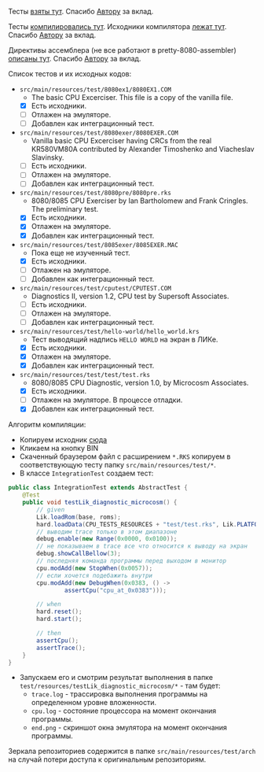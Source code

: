 Тесты [взяты тут](https://github.com/begoon/i8080-core). 
Спасибо [Автору](https://github.com/begoon) за вклад. 

Тесты [компилировались тут](https://svofski.github.io/pretty-8080-assembler). 
Исходники компилятора [лежат тут](https://github.com/svofski/pretty-8080-assembler). 
Спасибо [Автору](https://github.com/svofski) за вклад.

Директивы ассемблера (не все работают в pretty-8080-assembler) 
[описаны тут](https://pasmo.speccy.org/pasmodoc.html). 
Спасибо [Автору](mailto:julian.notfound@gmail.com) за вклад.

Список тестов и их исходных кодов:
- `src/main/resources/test/8080ex1/8080EX1.COM`
  * The basic CPU Excerciser. This file is a copy of the vanilla file.
  * [x] Есть исходники.
  * [ ] Отлажен на эмуляторе.
  * [ ] Добавлен как интеграционный тест.
- `src/main/resources/test/8080exer/8080EXER.COM`
  * Vanilla basic CPU Excerciser having CRCs from the real KR580VM80A
    contributed by Alexander Timoshenko and Viacheslav Slavinsky.
  * [ ] Есть исходники.
  * [ ] Отлажен на эмуляторе.
  * [ ] Добавлен как интеграционный тест.
- `src/main/resources/test/8080pre/8080pre.rks`
  * 8080/8085 CPU Exerciser by Ian Bartholomew and Frank Cringles.
    The preliminary test.
  * [x] Есть исходники.
  * [x] Отлажен на эмуляторе.
  * [x] Добавлен как интеграционный тест.
- `src/main/resources/test/8085exer/8085EXER.MAC`
  * Пока еще не изученный тест.
  * [x] Есть исходники.
  * [ ] Отлажен на эмуляторе.
  * [ ] Добавлен как интеграционный тест.
- `src/main/resources/test/cputest/CPUTEST.COM`
  * Diagnostics II, version 1.2, CPU test by Supersoft Associates.
  * [ ] Есть исходники.
  * [ ] Отлажен на эмуляторе.
  * [ ] Добавлен как интеграционный тест.
- `src/main/resources/test/hello-world/hello_world.krs`
  * Тест выводящий надпись `HELLO WORLD` на экран в ЛИКе.
  * [x] Есть исходники.
  * [x] Отлажен на эмуляторе.
  * [x] Добавлен как интеграционный тест.
- `src/main/resources/test/test/test.rks`
  * 8080/8085 CPU Diagnostic, version 1.0, by Microcosm Associates.
  * [x] Есть исходники.
  * [ ] Отлажен на эмуляторе. В процессе отладки.
  * [x] Добавлен как интеграционный тест.

Алгоритм компиляции:
- Копируем исходник [сюда](https://svofski.github.io/pretty-8080-assembler/)
- Кликаем на кнопку BIN
- Скаченный браузером файл с расширением `*.RKS` копируем в соответствующую 
  тесту папку `src/main/resources/test/*`.
- В классе `IntegrationTest` создаем тест:
```java
public class IntegrationTest extends AbstractTest {
    @Test
    public void testLik_diagnostic_microcosm() {
        // given
        Lik.loadRom(base, roms);
        hard.loadData(CPU_TESTS_RESOURCES + "test/test.rks", Lik.PLATFORM);
        // выводим trace только в этом диапазоне
        debug.enable(new Range(0x0000, 0x0100));
        // не показываем в trace все что относится к выводу на экран
        debug.showCallBellow(3);
        // последняя команда программы перед выходом в монитор
        cpu.modAdd(new StopWhen(0x0057));
        // если хочется подебажить внутри
        cpu.modAdd(new DebugWhen(0x0383, () ->
                assertCpu("cpu_at_0x0383")));

        // when
        hard.reset();
        hard.start();

        // then
        assertCpu();
        assertTrace();
    }
}
```
- Запускаем его и смотрим результат выполнения в папке 
  `test/resources/testLik_diagnostic_microcosm/*` - там будет:
  * `trace.log` - трассировка выполнения программы на определенном уровне вложенности.
  * `cpu.log` - состояние процессора на момент окончания программы.
  * `end.png` - скриншот окна эмулятора на момент окончания программы.

Зеркала репозиториев содержится в папке `src/main/resources/test/arch` 
на случай потери доступа к оригинальным репозиториям.
